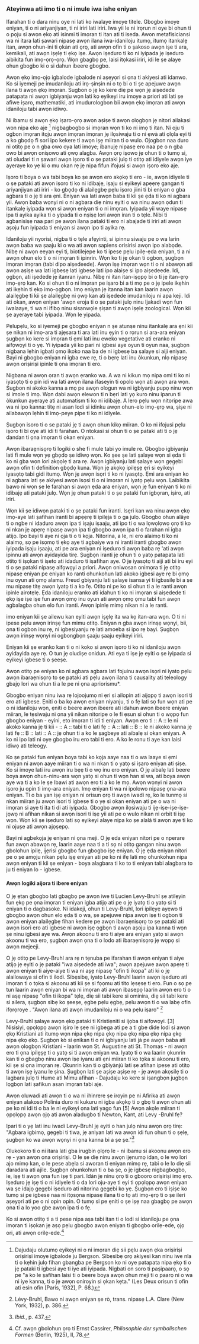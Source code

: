 ### Ateyinwa ati imo ti o ni imule iwa ishe eniyan

Ifarahan ti o dara ninu oye ni lati ko iwalaye imoye titele. Gbogbo imoye eniyan, ti o ni ariyanjiyan, ti ni iriri lati iriri. Iwa yii le ni irọrun ni oye bi ohun ti o pọju si awọn ẹkọ ati isinmi ti imọran ti itan ati ti iseda. Awon metafisiciansi wa ni itara lati ṣawari nipasẹ awọn ilana iwa-idaniloju itumọ, itumọ itankalẹ itan, awọn ohun-ini ti ọkàn ati ọrọ, ati awọn ofin ti o ṣakoso awọn iṣe ti ara, kemikali, ati awọn iṣẹlẹ ti ẹkọ iṣe. Awọn iṣeduro ti ko ni iyipada jẹ iṣeduro aibikita fun imọ-ọrọ-ọrọ. Wọn gbagbọ pe, laisi itọkasi iriri, idi le ṣe alaye ohun gbogbo ki o si dahun ibeere gbogbo.

Awọn ẹkọ imọ-ọjọ igbalode igbalode ni aṣeyọri si ọna ti akiyesi ati idanwo. Ko si iyemeji pe imudaniloju ati irọ-ṣinṣin ni o tọ bi o ti ṣe apejuwe awọn ilana ti awọn ẹkọ imọran. Sugbon o jẹ ko kere diẹ pe wọn jẹ aiṣedede patapata ni awọn igbiyanju wọn lati kọ eyikeyi iru imoye a priori ati lati ṣe afiwe iṣaro, mathematiki, ati imudurologbon bii awọn ẹkọ imọran ati awọn idaniloju tabi awọn idiwọ.

Ni ibamu si awọn ẹkọ iṣaro-ọrọ awọn aṣiṣe ti awọn ọlọgbọn jẹ nitori ailakasi won nipa eko aje [^2] nigbagbogbo si imọran wọn ti ko ni imọ ti itan. Ni oju ti ogbon imọran itọju awọn imọran imọran jẹ ilọsiwaju ti o ni ẹwà ati ọlọla eyi ti a ko gbọdọ fi sori ipo kekere ti awọn iṣẹ miiran ti o wulo. Ojogbon naa duro ni otitọ pe o n gba owo oya lati imoye; ibanujẹ nipasẹ ero naa pe o n gba owo bi awọn oniṣowo ati ọwọ alagba. Awọn ọrọ iṣowo jẹ ohun ti o tumọ si, ati oludari ti n ṣawari awọn iṣoro ti o ṣe pataki julọ ti otitọ ati idiyele awọn iye ayeraye ko yẹ ki o mu okan rẹ jẹ nipa fifun ifojusi si awọn iṣoro eko aje.

Iṣoro ti boya o wa tabi boya ko ṣe awọn ero akọkọ ti ero - ie, awọn idiyele ti o ṣe pataki ati awọn iṣoro ti ko ni idibajẹ, iṣaju si eyikeyi apẹẹrẹ gangan ti ariyanjiyan ati iriri - ko gbọdọ di alailẹgbẹ pẹlu iṣoro jiini ti bi eniyan o gba agbara ti o jẹ ti ara ẹni. Eniyan wa lati awọn baba ti kii ṣe ẹda ti ko ni agbara yii. Awọn baba wọnyi ni o ni agbara diẹ ninu eyiti o wa ninu awọn ọdun ti itankalẹ iyipada wọn si awọn eniyan ti o ni imọran. Iyipada yii waye nipasẹ ipa ti ayika ayika ti o yipada ti o nṣiṣẹ lori awọn iran ti o tẹle. Nibi ti agbanisiṣẹ naa pari pe awọn ilana pataki ti ero ni abajade ti iriri ati awọn aṣoju fun iyipada ti eniyan si awọn ipo ti ayika rẹ.

Idaniloju yii nyorisi, nigba ti o tẹle afẹyinti, si ipinnu siwaju pe o wa larin awọn baba wa ṣaaju ki o wa ati awọn sapiens orisirisi awọn ipo alabọde. Nibẹ ni awọn eeyan eyi ti, biotilejepe ko ti ipese pẹlu ipilẹ-ẹda eniyan, ti a ni awọn ohun elo ti o ni imọran ti ipinrin. Wọn ko ti jẹ okan ti ogbon, ṣugbọn imọran imọran (tabi dipo aiṣedeede). Awọn iṣẹ imọran wọn ti o ni abawọn ati awọn aṣiṣe wa lati igbesẹ lati igbesẹ lati ipo alaiṣe si ipo aiṣedeede. Idi, ọgbọn, ati iṣedede jẹ itanran iyanu. Nibẹ ni itan itan-iṣọpọ bi o ti jẹ itan-ẹrọ imọ-ẹrọ kan. Ko si ohun ti o ni imọran pe iṣaro bi a ti mọ pe o jẹ ipele ikẹhin ati ikẹhin ti ẹkọ imọ-ọgbọn. Imọ eniyan jẹ itanna itan kan laarin awọn alailẹgbẹ ti kii ṣe alailẹgbẹ ni ọwọ kan ati iṣedede imudaniloju ni apa keji. Idi ati okan, awọn eniyan 'awọn eroja ti o ṣe pataki julọ ninu Ijakadi wọn fun iwalaaye, ti wa ni ifibọ ninu sisanwọle ṣiṣan ti awọn iṣẹlẹ zoological. Wọn kii ṣe ayeraye tabi iyipada. Wọn le yipada.

Pẹlupẹlu, ko si iyemeji pe gbogbo eniyan n ṣe atunṣe ninu itankalẹ ara ẹni kii ṣe nikan ni imọ-ara ti ajẹsara ti ara lati inu ẹyin ti o rọrun si ara-ara eniyan ṣugbọn ko kere si imọran ti ẹmí lati inu eweko vegetative ati eranko ni aifọwọyi ti o yẹ. Yi iyipada yii ko pari ni igbesi aye oyun ti oyun naa, ṣugbọn nigbana lẹhin igbati ọmọ ikoko naa ba de ni igbesẹ ba ṣalaye si aiji eniyan. Bayi ni gbogbo eniyan ni igba ewe rẹ, ti o bẹrẹ lati inu òkunkun, nlọ nipasẹ awọn oriṣiriṣi ipinle ti ọna imọran ti ero.

Nigbana ni awọn ọran ti awọn ẹranko wa. A wa ni kikun mọ nipa omi ti ko ni iyasọtọ ti o pin idi wa lati awọn ilana ifaseyin ti opolo wọn ati awọn ara wọn. Sugbon ni akoko kanna a mọ pe awọn ologun wa ni igbiyanju pupọ ninu wọn si imole ti imọ. Wọn dabi awọn elewon ti n bẹri lati yọ kuro ninu iparun ti òkunkun ayeraye ati automatism ti ko ni idibajẹ. A lero pẹlu wọn nitoripe awa wa ni ipo kanna: titẹ ni asan lodi si idinku awọn ohun-elo imọ-ẹrọ wa, ṣiṣe ni ailabawọn lẹhin ti imọ-peye pipe ti ko ni idiyele.

Ṣugbọn isoro ti o se pataki jẹ ti awọn ohun kikọ miiran. O ko ni ifojusi pẹlu iṣoro ti bi oye ati idi ti farahan. O ntokasi si ohun ti o ṣe pataki ati ti o jẹ dandan ti ọna imọran ti okan eniyan.

Awọn ibaraẹnisọrọ ti logiki o she fi mule tabi yo imule re. Gbogbo igbiyanju lati fi mule wọn yẹ gbọdọ ṣe idiwọ wọn. Ko ṣee ṣe lati ṣalaye wọn si ẹda ti ko ni gba wọn lori akọọlẹ ti ara rẹ. Awọn igbiyanju lati ṣalaye wọn gẹgẹbi awọn ofin ti definition gbọdọ kuna. Wọn jẹ akọkọ ipilẹṣẹ ẹri si eyikeyi iyasọtọ tabi gidi itumọ. Wọn jẹ awọn isọri ti ko ni iyasọtọ. Ẹmi ara eniyan ko ni agbara lati ṣe akiyesi awọn isọsi ti o ni imọran ni iyatọ pẹlu wọn. Laibikita bawo ni wọn ṣe le farahan si awọn ẹda ara eniyan, wọn jẹ fun eniyan ti ko ni idibajẹ ati pataki julọ. Wọn jẹ ohun pataki ti o ṣe pataki fun igbọran, iṣiro, ati iriri.

Wọn kii ṣe idiwọn pataki ti o ṣe pataki fun iranti. Isẹri kan wa ninu awọn ẹkọ imọ-aye lati ṣafihan iranti bi apẹẹrẹ ti ipilẹja ti o ga julọ. Gbogbo ohun alãye ti o ngbe ni idaduro awọn ipa ti iṣaju iṣaaju, ati ipo ti o wa lọwọlọwọ ọrọ ti ko ni nkan jẹ apẹrẹ nipasẹ awọn ipa ti gbogbo awọn ipa ti o farahan ni igba atijọ. Ipo bayi ti aye ni ọja ti o ti kọja. Nitorina, a le, ni ero alaimọ ti ko ni alaimọ, sọ pe isọmọ ti ẹkọ aye ti agbaiye wa ni iranti iranti gbogbo awọn iyipada iṣaju iṣaaju, ati pe ara eniyan ni iṣeduro ti awọn baba rẹ 'ati awọn ipinnu ati awọn ayidayida tirẹ. Ṣugbọn iranti jẹ ohun ti o yatọ patapata lati otitọ ti iṣọkan ti iṣeto ati idaduro ti iṣafihan aye. O jẹ iyasọtọ ti aiji ati bi iru eyi ti o ṣe pataki nipasẹ aifọwọyi a priori. Awọn oniwosan onimọra ti jẹ otitọ nipasẹ eniyan pe eniyan ko ranti ohunkohun lati akoko igbesi aye rẹ bi ọmọ inu oyun ati ọmọ alamu. Freud gbiyanju lati ṣalaye isansa yi ti igbasilẹ bi a ṣe mu nipasẹ titẹ awọn iyatọ ti a ko fẹ. Otitọ ni pe ko si ohun ti a le ranti awọn ipinle airotẹlẹ. Ẹda idaniloju eranko ati idahun ti ko ni imọran si aiṣedede ti ẹkọ iṣe iṣe iṣe fun awọn ọmọ inu oyun ati awọn ọmọ ọmu tabi fun awọn agbalagba ohun elo fun iranti. Awọn ipinlẹ mimọ nikan ni a le ranti.

imo eniyan kii ṣe ailewu kan eyiti awọn iṣẹlẹ ita wa kọ itan-ara wọn. O ti ni ipese pẹlu awọn irinṣẹ fun mimu otitọ. Eniyan n gba awọn irinṣẹ wọnyi, bii, ọna ti ogbon inu rẹ, ni igbesiyanju rẹ lati amoeba si ipo rẹ bayi. Ṣugbọn awọn irinṣẹ wọnyi ni ogbongbọn ṣaaju ṣaaju eyikeyi iriri.

Eniyan kii ṣe eranko kan ti o ni koko si awọn iṣoro ti ko ni idaniloju awọn ayidayida aye rẹ. O tun jẹ oludiṣe onidun. Ati eya ti iṣe jẹ eyiti o ṣe iyipada si eyikeyi igbese ti o ṣeeṣe.

Awọn otitọ pe eniyan ko ni agbara agbara lati fojuinu awọn isọri ni iyatọ pẹlu awọn ibaraẹnisọrọ to ṣe pataki ati pẹlu awọn ilana ti causality ati teleology gbajọ lori wa ohun ti a le pe ni ọna apriorismu*.

Gbogbo eniyan ninu iwa rẹ lojoojumọ ni ẹri si ailopin ati aijọpọ ti awọn isori ti ero ati igbese. Ẹniti o ba kọ awọn eniyan niyanju, ti o fẹ lati sọ fun wọn ati pe o ni idaniloju wọn, ẹniti o beere awọn ibeere ati idahun awọn ibeere eniyan miiran, le tẹsiwaju ni ọna yii nikan nitoripe o le fi ẹsun si ohun ti o wọpọ fun gbogbo eniyan - eyini, eto imọran ti idi ti eniyan. Awọn ero ti :: A :: le ni akoko kanna jẹ ti kii - :: A :: tabi ti o lati fẹ :: A :: lati :: B :: le ni akoko kanna jẹ lati fẹ :: B :: lati :: A :: jẹ ohun ti a ko le ṣagbeye ati aibalẹ si okan eniyan. A ko ni ipo lati ni oye gbogbo iru ero tabi ti ero. A ko le ronu ti aye kan laisi idiwọ ati teleogy.

Ko ṣe pataki fun eniyan boya tabi ko kọja aaye naa ti o wa laaye si ẹmi eniyan ni awọn aaye miiran ti o wa ni nkan ti o yatọ si iṣaro eniyan ati ṣiṣe. Ko si imoye lati iru awọn iru bẹẹ ti o wọ inu ero eniyan. O jẹ aibalẹ lati beere boya awọn ohun-ninu-ara wọn yatọ si ohun ti wọn han si wa, ati boya awọn aye wa ti a ko le ṣe Ibawi ati awọn ero ti a ko le mọ. Awọn wọnyi ni awọn iṣoro ju opin ti imọ-ara eniyan. Imọ eniyan ti wa ni ipolowo nipasẹ ọna-ara eniyan. Ti o ba yan iṣẹ eniyan ni orisun ọrọ ti awọn iwadi rẹ, ko le tunmọ si nkan miiran ju awọn isori ti igbese ti o yẹ si okan eniyan ati pe o wa ni imọran si aye ti ita ti di ati iyipada. Gbogbo awọn ilọsiwaju ti ijẹ-iṣe-iṣe-iṣe-jọwọ ni afihan nikan si awọn isori ti iṣẹ yii ati pe o wulo nikan ni orbit ti iṣẹ wọn. Wọn kii ṣe iṣeduro lati sọ eyikeyi alaye nipa ko ṣe alalá ti awọn aye ti ko ni ojuṣe ati awọn ajọṣepọ.

Bayi ni agbekọja jẹ eniyan ni ọna meji. O jẹ eda eniyan nitori pe o nperare fun awọn abawọn rẹ, laarin aaye naa ti a ti sọ ni otitọ gangan ninu awọn gbolohun ipilẹ, ijẹrisi gbogbo fun gbogbo iṣẹ eniyan. O jẹ ẹda eniyan nitori pe o ṣe amọju nikan pẹlu iṣẹ eniyan ati pe ko ni ifẹ lati mọ ohunkohun nipa awọn eniyan ti kii ṣe eniyan - boya alagbara ti ko to ti eniyan tabi alagbara to ju ti eniyan lo - igbese.

#### Awọn logiki aijora ti ibere eniyan

O jẹ ẹtan gbogbo lati gbagbọ pe awọn iwe ti Lucien Levy-Bruhl ṣe atilẹyin fun ẹkọ pe ọna imọran ti eniyan igba atijọ ati pe o jẹ iyatọ ti o yatọ si ti eniyan ti o dagbasoke. Ni idakeji, ohun ti Levy-Bruhl, lori ipilẹyẹ ayẹwo ti gbogbo awọn ohun elo ẹda ti o wa, ṣe apejuwe nipa awọn iṣẹ ti ogbon ti awọn eniyan alailẹgbẹ fihan kedere pe awọn ibaraẹnisọrọ to ṣe pataki ati awọn isori ero ati igbese ni awọn iṣẹ ọgbọn ti awọn aṣoju ipa kanna ti wọn ṣe ninu igbesi aye wa. Awọn akoonu ti ero ti aiye ara eniyan yatọ si awọn akoonu ti wa ero, ṣugbọn awọn ọna ti o lodo ati ibaraẹnisọrọ jẹ wọpọ si awọn mejeeji.

O jẹ otitọ pe Levy-Bruhl ara rẹ n tẹnuba pe ifarahan ti awọn eniyan ti aiye atijọ jẹ eyiti o jẹ pataki "iwa aiṣedede ati iwa"; awọn apejuwe awọn apẹrẹ ti awọn eniyan ti aiye-aiye ti wa ni aṣẹ nipasẹ "ofin ti ikopa" ati ki o jẹ alailowaya si ofin ti ilodi. Sibẹsibẹ, iyatọ Levy-Bruhl laarin awọn iṣeduro ati imọran ti o tọka si akoonu ati kii ṣe si fọọmu ati tito lẹsẹsẹ ti ero. Fun o sọ pe tun laarin awọn eniyan bi wa ni imọran ati awọn ibasepọ laarin awọn ero ti o ni aṣẹ nipasẹ "ofin ti ikopa" tẹlẹ, diẹ sii tabi kere si ominira, diẹ sii tabi kere si ailera, ṣugbọn sibẹ ko ṣeeṣe, ẹgbẹ pẹlu ẹgbẹ, pẹlu awọn ti o wa labẹ ofin ifọrọroye . "Awọn ilana ati awọn imudaniloju ni o wa pẹlu iṣaro" [^3]

Levy-Bruhl ṣalaye awọn ẹkọ pataki ti Kristiẹniti si ijọba ti aifọwọyi. [3] Nisisiyi, ọpọlọpọ awọn iṣiro le ṣee ni igbega ati pe a ti gbe dide lodi si awọn ẹkọ Kristiani ati itumọ wọn nipa ẹkọ nipa ẹkọ nipa ẹkọ nipa ẹkọ nipa ẹkọ nipa ẹkọ ẹkọ. Ṣugbọn kò si ẹnikan ti o ni igbiyanju lati jà pe awọn baba ati awọn ọlọgbọn Kristiani - laarin wọn St. Augustine ati St. Thomas - ni awọn ero ti ọna ipilẹṣẹ ti o yatọ si ti awọn eniyan wa. Iyatọ ti o wa laarin ọkunrin kan ti o gbagbọ ninu awọn iṣẹ iyanu ati ẹni miiran ti ko tọka si akoonu ti ero, kii ṣe si ọna imọran rẹ. Ọkunrin kan ti o gbìyànjú lati ṣe afihan ipese ati otitọ ti awọn iṣẹ iyanu le ṣina. Ṣugbọn lati ṣe aṣiṣe aṣiṣe rẹ - jẹ awọn akọsilẹ ti o lagbara julọ ti Hume ati Mimu afihan - Dajudaju ko kere si iṣangbọn jugbọn lọgbọn lati ṣafikun asan imọran tabi aje.

Awọn oluwadi ati awọn ti o wa ni ihinrere ṣe iroyin pe ni Afirika ati awọn eniyan alakoso Polinia duro ni kukuru ni igba akọkọ ti o gbọ ti awọn ohun ati pe ko ni idi ti o ba le ni eyikeyi ọna lati yago fun [5] Awọn akọle miiran ti ọpọlọpọ awọn ọjọ ati awọn aladugbo ti Newton, Kant, ati Levy -Bruhl fẹ?

Ipari ti o yẹ lati inu iwadi Levy-Bruhl jẹ eyiti o han julọ ninu awọn ọrọ tirẹ: "Agbara igbimọ, gẹgẹbi ti tiwa, jẹ aniyan lati wa awọn idi fun ohun ti o ṣẹlẹ, ṣugbọn ko wa awọn wọnyi ni ọna kanna bi a ṣe ṣe."[^7]

Olukokoro ti o ni itara lati gba irugbin ọlọrọ le - ni ibamu si akoonu awọn ero rẹ - yan awọn ọna oriṣiriṣi. O le ṣe diẹ ninu awọn ijẹnumọ idan, o le wọ lori ajo mimọ kan, o le pese abẹla si aworan ti eniyan mimọ rẹ, tabi o le lo diẹ sii daradara ati ajile. Ṣugbọn ohunkohun ti o ba ṣe, o jẹ igbesẹ nigbagbogbo, ie, iṣẹ ti awọn ọna fun iṣẹ ti pari. Idán jẹ ninu ọrọ ti o gbooro oriṣiriṣi imọ ẹrọ. Iṣeduro jẹ iṣẹ ti o ni idiyele ti o da lori oju-aye ti eyi ti ọpọlọpọ awọn eniyan wa ṣe idajọ gẹgẹbi iṣeduro ati nitorina gẹgẹbi ko yẹ. Ṣugbọn ero ti iṣiṣe ko tumọ si pe igbese naa ni itọsọna nipasẹ ilana ti o tọ ati imọ-ẹrọ ti o ṣe ileri aṣeyọri ati pe o ni opin opin. O tumọ si pe ẹniti o ṣe iṣẹ naa gbagbọ pe awọn ọna ti a lo yoo gbe awọn ipa ti o fẹ.

Ko si awọn otitọ ti a ti pese nipa aṣa tabi itan ti o lodi si idaniloju pe ọna imọran ti iṣọkan jẹ aṣọ pẹlu gbogbo awọn eniyan ti gbogbo orilẹ-ede, ọjọ ori, ati awọn orilẹ-ede.[^8]

[^2]: Dajudaju olutumọ eyikeyi ni o ni imọran diẹ sii pẹlu awọn ẹka oriṣiriṣi oriṣiriṣi imoye igbalode ju Bergson. Sibẹsibẹ ọrọ akiyesi kan ninu iwe nla ti o kẹhin julọ fihan gbangba pe Bergson ko ni oye patapata nipa ẹkọ ti o jẹ pataki ti igbesi aye ti iye ati iyipada. Nigbati on soro ti paṣipaarọ, o sọ pe "a ko le ṣafihan laisi ti o beere boya awọn ohun meji ti o paarọ ni o wa ni iye kanna, ti o jẹ awọn oniroyin si ọkan kẹta." (Les Deux orisun ti ofin ati esin ofin [Paris, 1932], P. 68.)

[^3]: Lévy-Bruhl, Bawo ni awọn eniyan ṣe rò, trans. nipasẹ L.A. Clare (New York, 1932), p. 386.

[^5]: Lévy-Bruhl, *Primitive Mentality*, trans. by L.A. Clare (New York, 1923), pp. 27-29.

[^6]: *Ibid.*, p. 27.

[^7]: *Ibid.*, p. 437.

[^8]: Cf. awọn gbolohun ọrọ ti Ernst Cassirer, *Philosophie der symbolischen Formen* (Berlin, 1925), II, 78.

